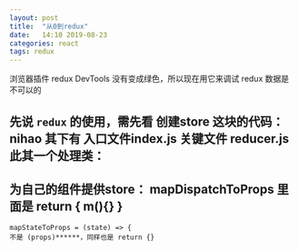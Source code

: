 ```yaml
---
layout: post
title:  "从0到redux"
date:   14:10 2019-08-23
categories: react
tags: redux
---
```

浏览器插件 redux DevTools 没有变成绿色，所以现在用它来调试 redux 数据是不可以的

先说 `redux` 的使用，需先看 创建store 这块的代码：
<b>nihao</b>
其下有 入口文件index.js
关键文件 reducer.js
此其一个处理类：
----
为自己的组件提供store：
mapDispatchToProps 里面是 return { m(){} }
-----

```
mapStateToProps = (state) => {
不是 (props)******，同样也是 return {}
```